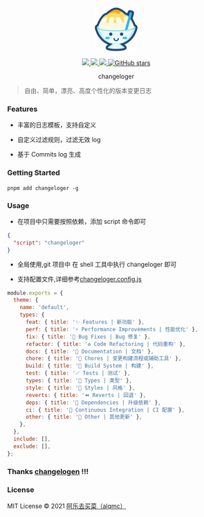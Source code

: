 <p align="center">
  <img width="100px" src="./assets/logo.svg">
</p>

<p align="center">
  <a href="https://www.npmjs.org/package/changeloger">
  <img src="https://img.shields.io/npm/v/changeloger.svg">
  </a>
  <a href="https://npmcharts.com/compare/changeloger?minimal=true">
  <img src="https://img.shields.io/npm/dm/changeloger.svg?color=357C3C">
  </a>
  <a href="https://npmcharts.com/compare/changeloger?minimal=true">
  <img src="https://img.shields.io/npm/l/changeloger.svg?color=blue">
  </a>
   <a href="https://github.com/alqmc/changeloger" target="__blank"><img alt="GitHub stars" src="https://img.shields.io/github/stars/alqmc/changeloger?style=social">
  
  </a>

  <br>
</p>

<p align="center"> changeloger</p>

> 自由、简单，漂亮、高度个性化的版本变更日志

### Features

- 丰富的日志模板，支持自定义

- 自定义过滤规则，过滤无效 log

- 基于 Commits log 生成

### Getting Started

```
pnpm add changeloger -g
```

### Usage

- 在项目中只需要按照依赖，添加 script 命令即可

```json
{
  "script": "changeloger"
}
```

- 全局使用,git 项目中 在 shell 工具中执行 changeloger 即可

- 支持配置文件,详细参考[changeloger.config.js](./changeloger.config.js)

```js
module.exports = {
  theme: {
    name: 'default',
    types: {
      feat: { title: '✨ Features | 新功能' },
      perf: { title: '⚡ Performance Improvements | 性能优化' },
      fix: { title: '🐛 Bug Fixes | Bug 修复' },
      refactor: { title: '♻ Code Refactoring | 代码重构' },
      docs: { title: '📝 Documentation | 文档' },
      chore: { title: '🎫 Chores | 变更构建流程或辅助工具' },
      build: { title: '👷‍ Build System | 构建' },
      test: { title: '✅ Tests | 测试' },
      types: { title: '🌊 Types | 类型' },
      style: { title: '💄 Styles | 风格' },
      reverts: { title: '⏪ Reverts | 回退' },
      deps: { title: '🥦 Dependencies | 升级依赖' },
      ci: { title: '🔧 Continuous Integration | CI 配置' },
      other: { title: '👏 Other | 其他更新' },
    },
  },
  include: [],
  exclude: [],
};
```

### Thanks [changelogen](https://github.com/unjs/changelogen) !!!

### License

MIT License © 2021 [阿乐去买菜（alqmc）](https://github.com/alqmc)
